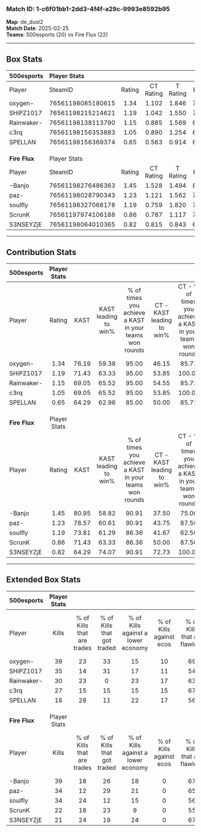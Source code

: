 ### Match ID: 1-c6f01bb1-2dd3-4f4f-a29c-9993e8592b95  
**Map**: de_dust2  
**Match Date**: 2025-02-25  
**Teams**: 500esports (20) vs Fire Flux (22)  

---  

## Box Stats  

| **500esports** | Player Stats      |        |           |          |       |       |       |         |        |      |     |
| :- | :- | :-: | :-: | :-: | :-: | :-: | :-: | :-: | :-: | :-: | :-: |
| Player         | SteamID           | Rating | CT Rating | T Rating | KAST  |  ADR  | Kills | Assists | Deaths | K/D  | HS% |
| oxygen-        | 76561198085180615 |  1.34  |   1.102   |  1.846   | 76.19 | 104.4 |  39   |    9    |   34   | 1.15 | 56  |
| SHiPZ1017      | 76561198215214621 |  1.19  |   1.042   |  1.550   | 71.43 | 91.7  |  35   |   12    |   34   | 1.03 | 57  |
| Rainwaker-     | 76561198138113790 |  1.15  |   0.885   |  1.569   | 69.05 | 78.1  |  30   |   14    |   25   | 1.20 | 36  |
| c3rq           | 76561198156353883 |  1.05  |   0.890   |  1.254   | 69.05 | 66.0  |  27   |    8    |   24   | 1.13 | 22  |
| SPELLAN        | 76561198156369374 |  0.65  |   0.563   |  0.914   | 64.29 | 46.4  |  18   |    8    |   33   | 0.55 | 38  |
|                |                   |        |           |          |       |       |       |         |        |      |     |
|                |                   |        |           |          |       |       |       |         |        |      |     |
|                |                   |        |           |          |       |       |       |         |        |      |     |
| **Fire Flux**  | Player Stats      |        |           |          |       |       |       |         |        |      |     |
| Player         | SteamID           | Rating | CT Rating | T Rating | KAST  |  ADR  | Kills | Assists | Deaths | K/D  | HS% |
| -Banjo         | 76561198276486363 |  1.45  |   1.528   |  1.494   | 80.95 | 95.6  |  39   |    7    |   26   | 1.50 | 51  |
| paz-           | 76561198028790343 |  1.23  |   1.121   |  1.562   | 78.57 | 92.6  |  34   |   11    |   34   | 1.00 | 64  |
| soulfly        | 76561198327068178 |  1.19  |   0.759   |  1.820   | 73.81 | 83.2  |  34   |   11    |   32   | 1.06 | 55  |
| ScrunK         | 76561197974106188 |  0.86  |   0.787   |  1.117   | 71.43 | 60.8  |  22   |   11    |   31   | 0.71 | 36  |
| S3NSEYZjE      | 76561198064010365 |  0.82  |   0.815   |  0.843   | 64.29 | 52.8  |  21   |    6    |   26   | 0.81 | 28  |
---  

## Contribution Stats  

| **500esports** | Player Stats |       |                      |                                                        |                           |                                                             |                          |                                                            |
| :- | :-: | :-: | :-: | :-: | :-: | :-: | :-: | :-: |
| Player         |    Rating    | KAST  | KAST leading to win% | % of times you achieve a KAST in your teams won rounds | CT - KAST leading to win% | CT - % of times you achieve a KAST in your teams won rounds | T - KAST leading to win% | T - % of times you achieve a KAST in your teams won rounds |
| oxygen-        |     1.34     | 76.19 |        59.38         |                         95.00                          |           46.15           |                            85.71                            |          68.42           |                           100.00                           |
| SHiPZ1017      |     1.19     | 71.43 |        63.33         |                         95.00                          |           53.85           |                           100.00                            |          70.59           |                           92.31                            |
| Rainwaker-     |     1.15     | 69.05 |        65.52         |                         95.00                          |           54.55           |                            85.71                            |          72.22           |                           100.00                           |
| c3rq           |     1.05     | 69.05 |        65.52         |                         95.00                          |           53.85           |                           100.00                            |          75.00           |                           92.31                            |
| SPELLAN        |     0.65     | 64.29 |        62.96         |                         85.00                          |           50.00           |                            85.71                            |          73.33           |                           84.62                            |
|                |              |       |                      |                                                        |                           |                                                             |                          |                                                            |
|                |              |       |                      |                                                        |                           |                                                             |                          |                                                            |
|                |              |       |                      |                                                        |                           |                                                             |                          |                                                            |
| **Fire Flux**  | Player Stats |       |                      |                                                        |                           |                                                             |                          |                                                            |
| Player         |    Rating    | KAST  | KAST leading to win% | % of times you achieve a KAST in your teams won rounds | CT - KAST leading to win% | CT - % of times you achieve a KAST in your teams won rounds | T - KAST leading to win% | T - % of times you achieve a KAST in your teams won rounds |
| -Banjo         |     1.45     | 80.95 |        58.82         |                         90.91                          |           37.50           |                            75.00                            |          77.78           |                           100.00                           |
| paz-           |     1.23     | 78.57 |        60.61         |                         90.91                          |           43.75           |                            87.50                            |          76.47           |                           92.86                            |
| soulfly        |     1.19     | 73.81 |        61.29         |                         86.36                          |           41.67           |                            62.50                            |          73.68           |                           100.00                           |
| ScrunK         |     0.86     | 71.43 |        63.33         |                         86.36                          |           50.00           |                            87.50                            |          75.00           |                           85.71                            |
| S3NSEYZjE      |     0.82     | 64.29 |        74.07         |                         90.91                          |           72.73           |                           100.00                            |          75.00           |                           85.71                            |
---  

## Extended Box Stats  

| **500esports** | Player Stats |                            |                            |                                    |                         |                              |                                 |        |                             |                                     |                          |                               |                            |
| :- | :-: | :-: | :-: | :-: | :-: | :-: | :-: | :-: | :-: | :-: | :-: | :-: | :-: |
| Player         |    Kills     | % of Kills that are trades | % of Kills that got traded | % of Kills against a lower economy | % of Kills against ecos | % of Kills that are flawless | % of Kills that are close duels | Deaths | % of Deaths that get traded | % of Deaths against a lower economy | % of Deaths against ecos | % of Deaths that are flawless | % of Deaths that are close |
| oxygen-        |      39      |             23             |             33             |                 15                 |           10            |              69              |                8                |   34   |             29              |                 18                  |            12            |              53               |             6              |
| SHiPZ1017      |      35      |             14             |             31             |                 17                 |           11            |              54              |               11                |   34   |             24              |                  6                  |            6             |              62               |             9              |
| Rainwaker-     |      30      |             23             |             0              |                 23                 |           17            |              63              |               10                |   25   |             24              |                  4                  |            0             |              60               |             12             |
| c3rq           |      27      |             15             |             15             |                 15                 |           15            |              67              |                7                |   24   |              8              |                  8                  |            4             |              71               |             8              |
| SPELLAN        |      18      |             28             |             11             |                 22                 |           17            |              56              |               11                |   33   |             21              |                  9                  |            3             |              67               |             6              |
|                |              |                            |                            |                                    |                         |                              |                                 |        |                             |                                     |                          |                               |                            |
|                |              |                            |                            |                                    |                         |                              |                                 |        |                             |                                     |                          |                               |                            |
|                |              |                            |                            |                                    |                         |                              |                                 |        |                             |                                     |                          |                               |                            |
| **Fire Flux**  | Player Stats |                            |                            |                                    |                         |                              |                                 |        |                             |                                     |                          |                               |                            |
| Player         |    Kills     | % of Kills that are trades | % of Kills that got traded | % of Kills against a lower economy | % of Kills against ecos | % of Kills that are flawless | % of Kills that are close duels | Deaths | % of Deaths that get traded | % of Deaths against a lower economy | % of Deaths against ecos | % of Deaths that are flawless | % of Deaths that are close |
| -Banjo         |      39      |             18             |             26             |                 18                 |            0            |              67              |                8                |   26   |             19              |                  8                  |            0             |              62               |             8              |
| paz-           |      34      |             12             |             29             |                 21                 |            0            |              65              |                3                |   34   |             26              |                  3                  |            0             |              44               |             12             |
| soulfly        |      34      |             24             |             12             |                 15                 |            0            |              56              |               12                |   32   |             25              |                  9                  |            0             |              59               |             6              |
| ScrunK         |      22      |             18             |             23             |                 9                  |            0            |              55              |                9                |   31   |             23              |                 10                  |            0             |              68               |             10             |
| S3NSEYZjE      |      21      |             24             |             19             |                 24                 |            0            |              67              |               10                |   26   |              4              |                  8                  |            0             |              85               |             12             |
